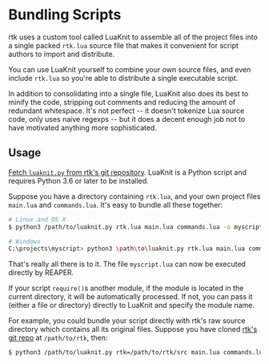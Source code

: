 # Bundling Scripts

rtk uses a custom tool called LuaKnit to assemble all of the project files into a single
packed `rtk.lua` source file that makes it convenient for script authors to import and
distribute.

You can use LuaKnit yourself to combine your own source files, and even include
`rtk.lua` so you're able to distribute a single executable script.

In addition to consolidating into a single file, LuaKnit also does its best to minify
the code, stripping out comments and reducing the amount of redundant whitespace.  It's
not perfect -- it doesn't tokenize Lua source code, only uses naive regexps -- but it
does a decent enough job not to have motivated anything more sophisticated.


## Usage

[Fetch `luaknit.py` from rtk's git
repository](https://raw.githubusercontent.com/jtackaberry/rtk/master/tools/luaknit.py).
LuaKnit is a Python script and requires Python 3.6 or later to be installed.

Suppose you have a directory containing `rtk.lua`, and your own project files `main.lua`
and `commands.lua`.  It's easy to bundle all these together:

```bash
# Linux and OS X
$ python3 /path/to/luaknit.py rtk.lua main.lua commands.lua -o myscript.lua

# Windows
C:\projects\myscript> python3 \path\to\luaknit.py rtk.lua main.lua commands.lua -o myscript.lua
```

That's really all there is to it.  The file `myscript.lua` can now be executed directly by
REAPER.

If your script `require()`s another module, if the module is located in the current
directory, it will be automatically processed.  If not, you can pass it (either a
file or directory) directly to LuaKnit and specify the module name.

For example, you could bundle your script directly with rtk's raw source directory which
contains all its original files.  Suppose you have cloned [rtk's git repo](https://github.com/jtackaberry/rtk)
at `/path/to/rtk`, then:

```bash
$ python3 /path/to/luaknit.py rtk=/path/to/rtk/src main.lua commands.lua -o myscript.lua
```

